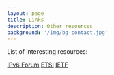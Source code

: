 ```yaml
---
layout: page
title: Links
description: Other resources
background: '/img/bg-contact.jpg'
---
```


List of interesting resources:

[IPv6 Forum](https://www.ipv6forum.com/)
[ETSI](https://www.etsi.org/)
[IETF](https://www.ietf.org/)
